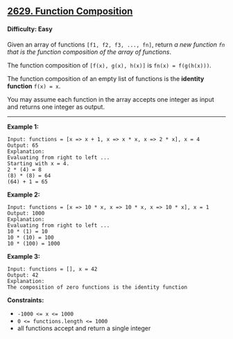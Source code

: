 ## [2629. Function Composition](https://leetcode.com/problems/function-composition)

#### Difficulty: Easy

Given an array of functions ```[f1, f2, f3, ..., fn]```, return _a new function ```fn``` that is the function composition of the array of functions_.

The function composition of ```[f(x), g(x), h(x)]``` is ```fn(x) = f(g(h(x)))```.

The function composition of an empty list of functions is the __identity function__ ```f(x) = x```.

You may assume each function in the array accepts one integer as input and returns one integer as output.

---

__Example 1:__
```
Input: functions = [x => x + 1, x => x * x, x => 2 * x], x = 4
Output: 65
Explanation:
Evaluating from right to left ...
Starting with x = 4.
2 * (4) = 8
(8) * (8) = 64
(64) + 1 = 65
```

__Example 2:__
```
Input: functions = [x => 10 * x, x => 10 * x, x => 10 * x], x = 1
Output: 1000
Explanation:
Evaluating from right to left ...
10 * (1) = 10
10 * (10) = 100
10 * (100) = 1000
```

__Example 3:__
```
Input: functions = [], x = 42
Output: 42
Explanation:
The composition of zero functions is the identity function
```

__Constraints:__

- ```-1000 <= x <= 1000```
- ```0 <= functions.length <= 1000```
- all functions accept and return a single integer

